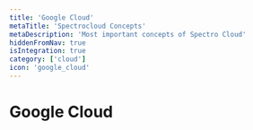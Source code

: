 ```yaml
---
title: 'Google Cloud'
metaTitle: 'Spectrocloud Concepts'
metaDescription: 'Most important concepts of Spectro Cloud'
hiddenFromNav: true
isIntegration: true
category: ['cloud']
icon: 'google_cloud'
---
```


# Google Cloud
